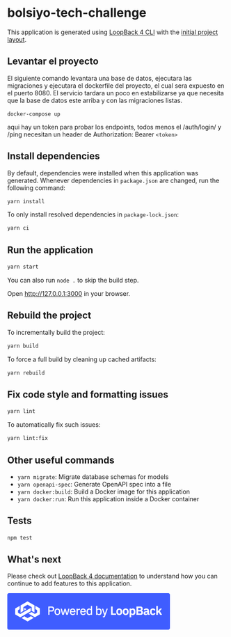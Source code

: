 # bolsiyo-tech-challenge

This application is generated using [LoopBack 4 CLI](https://loopback.io/doc/en/lb4/Command-line-interface.html) with the
[initial project layout](https://loopback.io/doc/en/lb4/Loopback-application-layout.html).

## Levantar el proyecto

El siguiente comando levantara una base de datos, ejecutara las migraciones y ejecutara el dockerfile del proyecto, el cual sera expuesto en el puerto 8080. El servicio tardara un poco en estabilizarse ya que necesita que la base de datos este arriba y con las migraciones listas.

```
docker-compose up
```

aqui hay un token para probar los endpoints, todos menos el /auth/login/ y /ping necesitan un header de Authorization: Bearer `<token>`

## Install dependencies

By default, dependencies were installed when this application was generated.
Whenever dependencies in `package.json` are changed, run the following command:

```sh
yarn install
```

To only install resolved dependencies in `package-lock.json`:

```sh
yarn ci
```

## Run the application

```sh
yarn start
```

You can also run `node .` to skip the build step.

Open http://127.0.0.1:3000 in your browser.

## Rebuild the project

To incrementally build the project:

```sh
yarn build
```

To force a full build by cleaning up cached artifacts:

```sh
yarn rebuild
```

## Fix code style and formatting issues

```sh
yarn lint
```

To automatically fix such issues:

```sh
yarn lint:fix
```

## Other useful commands

- `yarn migrate`: Migrate database schemas for models
- `yarn openapi-spec`: Generate OpenAPI spec into a file
- `yarn docker:build`: Build a Docker image for this application
- `yarn docker:run`: Run this application inside a Docker container

## Tests

```sh
npm test
```

## What's next

Please check out [LoopBack 4 documentation](https://loopback.io/doc/en/lb4/) to
understand how you can continue to add features to this application.

[![LoopBack](https://github.com/loopbackio/loopback-next/raw/master/docs/site/imgs/branding/Powered-by-LoopBack-Badge-(blue)-@2x.png)](http://loopback.io/)
